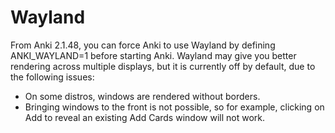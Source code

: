# Wayland

From Anki 2.1.48, you can force Anki to use Wayland by defining ANKI_WAYLAND=1
before starting Anki. Wayland may give you better rendering across multiple
displays, but it is currently off by default, due to the following issues:

- On some distros, windows are rendered without borders.
- Bringing windows to the front is not possible, so for example, clicking on Add
  to reveal an existing Add Cards window will not work.
